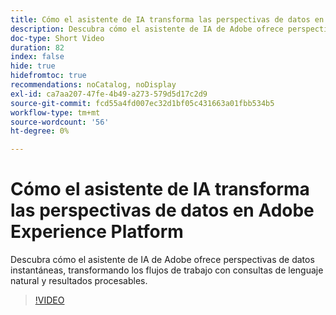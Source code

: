 ```yaml
---
title: Cómo el asistente de IA transforma las perspectivas de datos en Adobe Experience Platform
description: Descubra cómo el asistente de IA de Adobe ofrece perspectivas de datos instantáneas, transformando los flujos de trabajo con consultas de lenguaje natural y resultados procesables.
doc-type: Short Video
duration: 82
index: false
hide: true
hidefromtoc: true
recommendations: noCatalog, noDisplay
exl-id: ca7aa207-47fe-4b49-a273-579d5d17c2d9
source-git-commit: fcd55a4fd007ec32d1bf05c431663a01fbb534b5
workflow-type: tm+mt
source-wordcount: '56'
ht-degree: 0%

---
```


# Cómo el asistente de IA transforma las perspectivas de datos en Adobe Experience Platform

Descubra cómo el asistente de IA de Adobe ofrece perspectivas de datos instantáneas, transformando los flujos de trabajo con consultas de lenguaje natural y resultados procesables.

<!-- 72_S653_3442539_81_how-ai-assistant-transforms-data-insights-in-adobe-experience-platform -->
>[!VIDEO](https://video.tv.adobe.com/v/3459915/?learn=on&enablevpops=true&captions=spa)
